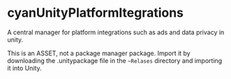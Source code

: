 # cyanUnityPlatformItegrations
 
A central manager for platform integrations such as ads and data privacy in unity.

This is an ASSET, not a package manager package. Import it by downloading the .unitypackage file in the `~Relases` directory and importing it into Unity.